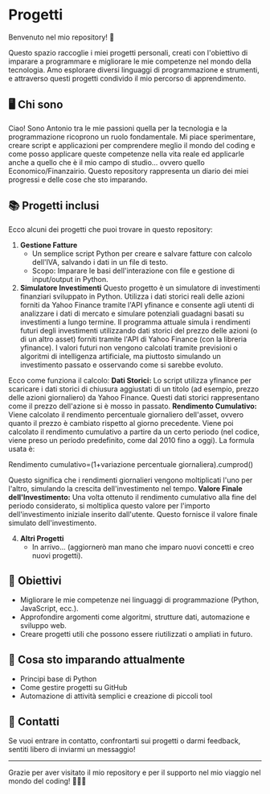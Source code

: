 # Progetti 

Benvenuto nel mio repository! 🎉

Questo spazio raccoglie i miei progetti personali, creati con l'obiettivo di imparare a programmare e migliorare le mie competenze nel mondo della tecnologia. Amo esplorare diversi linguaggi di programmazione e strumenti, e attraverso questi progetti condivido il mio percorso di apprendimento.

## 🖥️ Chi sono
Ciao! Sono Antonio tra le mie passioni quella per la tecnologia e la programmazione ricoprono un ruolo fondamentale. Mi piace sperimentare, creare script e applicazioni per comprendere meglio il mondo del coding e come posso applicare queste competenze nella vita reale ed applicarle anche a quello che è il mio campo di studio... ovvero quello Economico/Finanzairio. Questo repository rappresenta un diario dei miei progressi e delle cose che sto imparando.

## 📚 Progetti inclusi

Ecco alcuni dei progetti che puoi trovare in questo repository:

1. **Gestione Fatture**
   - Un semplice script Python per creare e salvare fatture con calcolo dell'IVA, salvando i dati in un file di testo.
   - Scopo: Imparare le basi dell'interazione con file e gestione di input/output in Python.
2. **Simulatore Investimenti**
   Questo progetto è un simulatore di investimenti finanziari sviluppato in Python. Utilizza i dati storici reali delle azioni forniti da Yahoo Finance tramite 
   l'API yfinance e consente agli utenti di analizzare i dati di mercato e simulare potenziali guadagni basati su investimenti a lungo termine.
Il programma attuale simula i rendimenti futuri degli investimenti utilizzando dati storici del prezzo delle azioni (o di un altro asset) forniti tramite l'API di Yahoo Finance (con la libreria yfinance). I valori futuri non vengono calcolati tramite previsioni o algoritmi di intelligenza artificiale, ma piuttosto simulando un investimento passato e osservando come si sarebbe evoluto.

Ecco come funziona il calcolo:
**Dati Storici:**
Lo script utilizza yfinance per scaricare i dati storici di chiusura aggiustati di un titolo (ad esempio, prezzo delle azioni giornaliero) da Yahoo Finance.
Questi dati storici rappresentano come il prezzo dell'azione si è mosso in passato.
**Rendimento Cumulativo:**
Viene calcolato il rendimento percentuale giornaliero dell'asset, ovvero quanto il prezzo è cambiato rispetto al giorno precedente.
Viene poi calcolato il rendimento cumulativo a partire da un certo periodo (nel codice, viene preso un periodo predefinito, come dal 2010 fino a oggi).
La formula usata è:

Rendimento cumulativo=(1+variazione percentuale giornaliera).cumprod()

Questo significa che i rendimenti giornalieri vengono moltiplicati l'uno per l'altro, simulando la crescita dell'investimento nel tempo.
**Valore Finale dell'Investimento:**
Una volta ottenuto il rendimento cumulativo alla fine del periodo considerato, si moltiplica questo valore per l'importo dell'investimento iniziale inserito dall'utente. Questo fornisce il valore finale simulato dell'investimento.



   
4. **Altri Progetti**
   - In arrivo... (aggiornerò man mano che imparo nuovi concetti e creo nuovi progetti).

## 🚀 Obiettivi
- Migliorare le mie competenze nei linguaggi di programmazione (Python, JavaScript, ecc.).
- Approfondire argomenti come algoritmi, strutture dati, automazione e sviluppo web.
- Creare progetti utili che possono essere riutilizzati o ampliati in futuro.

## 🌱 Cosa sto imparando attualmente
- Principi base di Python
- Come gestire progetti su GitHub
- Automazione di attività semplici e creazione di piccoli tool

## 📧 Contatti
Se vuoi entrare in contatto, confrontarti sui progetti o darmi feedback, sentiti libero di inviarmi un messaggio!

---

Grazie per aver visitato il mio repository e per il supporto nel mio viaggio nel mondo del coding! 🚀👨‍💻
